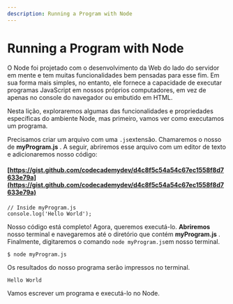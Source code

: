 ```yaml
---
description: Running a Program with Node
---
```


# Running a Program with Node

O Node foi projetado com o desenvolvimento da Web do lado do servidor em mente e tem muitas funcionalidades bem pensadas para esse fim. Em sua forma mais simples, no entanto, ele fornece a capacidade de executar programas JavaScript em nossos próprios computadores, em vez de apenas no console do navegador ou embutido em HTML.

Nesta lição, exploraremos algumas das funcionalidades e propriedades específicas do ambiente Node, mas primeiro, vamos ver como executamos um programa.

Precisamos criar um arquivo com uma `.js`extensão. Chamaremos o nosso de **myProgram.js** . A seguir, abriremos esse arquivo com um editor de texto e adicionaremos nosso código:

#### [https://gist.github.com/codecademydev/d4c8f5c54a54c67ec1558f8d7633e79a](https://gist.github.com/codecademydev/d4c8f5c54a54c67ec1558f8d7633e79a)

#### 

```text
// Inside myProgram.js
console.log('Hello World');
```

Nosso código está completo! Agora, queremos executá-lo. **Abriremos** nosso terminal e navegaremos até o diretório que contém **myProgram.js** . Finalmente, digitaremos o comando `node myProgram.js`em nosso terminal.

```text
$ node myProgram.js
```

Os resultados do nosso programa serão impressos no terminal.

```text
Hello World
```

Vamos escrever um programa e executá-lo no Node.

